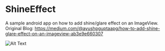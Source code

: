 # ShineEffect

A sample android app on how to add shine/glare effect on an ImageView.  
Original Blog: https://medium.com/@ayushpguptaapg/how-to-add-shine-glare-effect-on-an-imageview-ab3e9e660307   

![Alt Text]("https://github.com/apgapg/ShineEffect/blob/master/shineeffect.gif")

